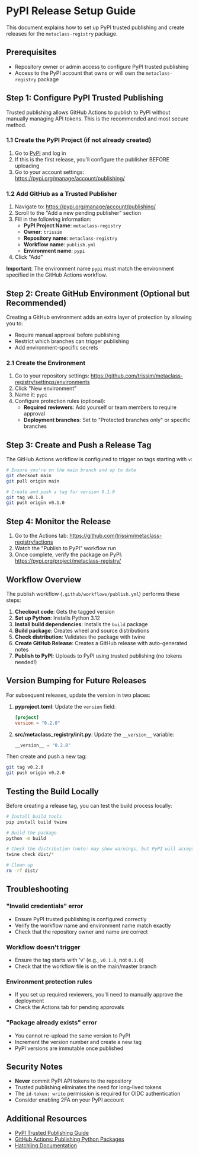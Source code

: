 # PyPI Release Setup Guide

This document explains how to set up PyPI trusted publishing and create releases for the `metaclass-registry` package.

## Prerequisites

- Repository owner or admin access to configure PyPI trusted publishing
- Access to the PyPI account that owns or will own the `metaclass-registry` package

## Step 1: Configure PyPI Trusted Publishing

Trusted publishing allows GitHub Actions to publish to PyPI without manually managing API tokens. This is the recommended and most secure method.

### 1.1 Create the PyPI Project (if not already created)

1. Go to [PyPI](https://pypi.org/) and log in
2. If this is the first release, you'll configure the publisher BEFORE uploading
3. Go to your account settings: https://pypi.org/manage/account/publishing/

### 1.2 Add GitHub as a Trusted Publisher

1. Navigate to: https://pypi.org/manage/account/publishing/
2. Scroll to the "Add a new pending publisher" section
3. Fill in the following information:
   - **PyPI Project Name**: `metaclass-registry`
   - **Owner**: `trissim`
   - **Repository name**: `metaclass-registry`
   - **Workflow name**: `publish.yml`
   - **Environment name**: `pypi`
4. Click "Add"

**Important**: The environment name `pypi` must match the environment specified in the GitHub Actions workflow.

## Step 2: Create GitHub Environment (Optional but Recommended)

Creating a GitHub environment adds an extra layer of protection by allowing you to:
- Require manual approval before publishing
- Restrict which branches can trigger publishing
- Add environment-specific secrets

### 2.1 Create the Environment

1. Go to your repository settings: https://github.com/trissim/metaclass-registry/settings/environments
2. Click "New environment"
3. Name it: `pypi`
4. Configure protection rules (optional):
   - **Required reviewers**: Add yourself or team members to require approval
   - **Deployment branches**: Set to "Protected branches only" or specific branches

## Step 3: Create and Push a Release Tag

The GitHub Actions workflow is configured to trigger on tags starting with `v`:

```bash
# Ensure you're on the main branch and up to date
git checkout main
git pull origin main

# Create and push a tag for version 0.1.0
git tag v0.1.0
git push origin v0.1.0
```

## Step 4: Monitor the Release

1. Go to the Actions tab: https://github.com/trissim/metaclass-registry/actions
2. Watch the "Publish to PyPI" workflow run
3. Once complete, verify the package on PyPI: https://pypi.org/project/metaclass-registry/

## Workflow Overview

The publish workflow (`.github/workflows/publish.yml`) performs these steps:

1. **Checkout code**: Gets the tagged version
2. **Set up Python**: Installs Python 3.12
3. **Install build dependencies**: Installs the `build` package
4. **Build package**: Creates wheel and source distributions
5. **Check distribution**: Validates the package with twine
6. **Create GitHub Release**: Creates a GitHub release with auto-generated notes
7. **Publish to PyPI**: Uploads to PyPI using trusted publishing (no tokens needed!)

## Version Bumping for Future Releases

For subsequent releases, update the version in two places:

1. **pyproject.toml**: Update the `version` field:
   ```toml
   [project]
   version = "0.2.0"
   ```

2. **src/metaclass_registry/__init__.py**: Update the `__version__` variable:
   ```python
   __version__ = "0.2.0"
   ```

Then create and push a new tag:
```bash
git tag v0.2.0
git push origin v0.2.0
```

## Testing the Build Locally

Before creating a release tag, you can test the build process locally:

```bash
# Install build tools
pip install build twine

# Build the package
python -m build

# Check the distribution (note: may show warnings, but PyPI will accept it)
twine check dist/*

# Clean up
rm -rf dist/
```

## Troubleshooting

### "Invalid credentials" error
- Ensure PyPI trusted publishing is configured correctly
- Verify the workflow name and environment name match exactly
- Check that the repository owner and name are correct

### Workflow doesn't trigger
- Ensure the tag starts with 'v' (e.g., `v0.1.0`, not `0.1.0`)
- Check that the workflow file is on the main/master branch

### Environment protection rules
- If you set up required reviewers, you'll need to manually approve the deployment
- Check the Actions tab for pending approvals

### "Package already exists" error
- You cannot re-upload the same version to PyPI
- Increment the version number and create a new tag
- PyPI versions are immutable once published

## Security Notes

- **Never** commit PyPI API tokens to the repository
- Trusted publishing eliminates the need for long-lived tokens
- The `id-token: write` permission is required for OIDC authentication
- Consider enabling 2FA on your PyPI account

## Additional Resources

- [PyPI Trusted Publishing Guide](https://docs.pypi.org/trusted-publishers/)
- [GitHub Actions: Publishing Python Packages](https://packaging.python.org/guides/publishing-package-distribution-releases-using-github-actions-ci-cd-workflows/)
- [Hatchling Documentation](https://hatch.pypa.io/latest/)
